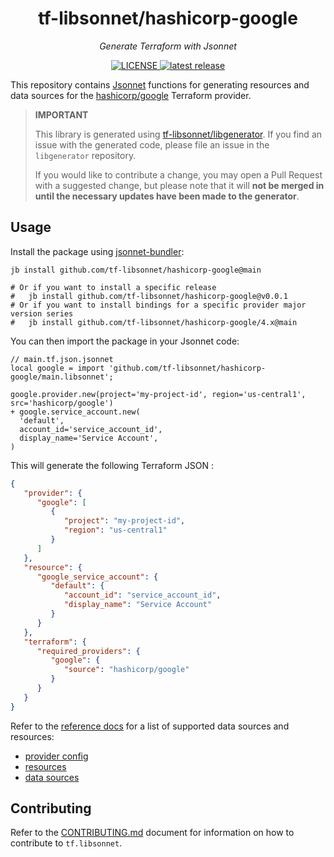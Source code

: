 <h1 align="center">tf-libsonnet/hashicorp-google</h1>

<p align="center">
  <em>Generate Terraform with Jsonnet</em>
</p>

<p align="center">
  <a href="https://github.com/tf-libsonnet/hashicorp-google/blob/main/LICENSE">
    <img alt="LICENSE" src="https://img.shields.io/github/license/tf-libsonnet/hashicorp-google?style=for-the-badge">
  </a>
  <a href="https://github.com/tf-libsonnet/hashicorp-google/releases/latest">
    <img alt="latest release" src="https://img.shields.io/github/v/release/tf-libsonnet/hashicorp-google?style=for-the-badge">
  </a>
</p>

This repository contains [Jsonnet](https://jsonnet.org/) functions for generating resources and data sources for the
[hashicorp/google](https://registry.terraform.io/providers/hashicorp/google) Terraform provider.

> **IMPORTANT**
>
> This library is generated using [tf-libsonnet/libgenerator](https://github.com/tf-libsonnet/libgenerator). If you find
> an issue with the generated code, please file an issue in the `libgenerator` repository.
>
> If you would like to contribute a change, you may open a Pull Request with a suggested change, but please note that it
> will **not be merged in until the necessary updates have been made to the generator**.

## Usage

Install the package using [jsonnet-bundler](https://github.com/jsonnet-bundler/jsonnet-bundler):

```
jb install github.com/tf-libsonnet/hashicorp-google@main

# Or if you want to install a specific release
#   jb install github.com/tf-libsonnet/hashicorp-google@v0.0.1
# Or if you want to install bindings for a specific provider major version series
#   jb install github.com/tf-libsonnet/hashicorp-google/4.x@main
```

You can then import the package in your Jsonnet code:

```jsonnet
// main.tf.json.jsonnet
local google = import 'github.com/tf-libsonnet/hashicorp-google/main.libsonnet';

google.provider.new(project='my-project-id', region='us-central1', src='hashicorp/google')
+ google.service_account.new(
  'default',
  account_id='service_account_id',
  display_name='Service Account',
)
```

This will generate the following Terraform JSON :

```json
{
   "provider": {
      "google": [
         {
            "project": "my-project-id",
            "region": "us-central1"
         }
      ]
   },
   "resource": {
      "google_service_account": {
         "default": {
            "account_id": "service_account_id",
            "display_name": "Service Account"
         }
      }
   },
   "terraform": {
      "required_providers": {
         "google": {
            "source": "hashicorp/google"
         }
      }
   }
}
```

Refer to the [reference docs](/docs/4.x/README.md) for a list of supported data sources and resources:

- [provider config](/docs/4.x/provider.md)
- [resources](/docs/4.x/README.md)
- [data sources](/docs/4.x/data/index.md)

## Contributing

Refer to the [CONTRIBUTING.md](/CONTRIBUTING.md) document for information on how to contribute to `tf.libsonnet`.
